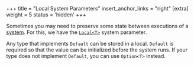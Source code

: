+++
title = "Local System Parameters"
insert_anchor_links = "right"
[extra]
weight = 5
status = 'hidden'
+++

Sometimes you may need to preserve some state between executions of a [system].
For this, we have the [`Local<T>`] system parameter.

Any type that implements `Default` can be stored in a local. `Default` is required so that the value can be initialized before the system runs. If your type does not implement `Default`, you can use `Option<T>` instead.

[system]: /learn/book/control-flow/systems
[`Local<T>`]: https://docs.rs/bevy/0.16.0/bevy/ecs/system/struct.Local.html
